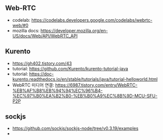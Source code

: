 ## Web-RTC
* codelab: https://codelabs.developers.google.com/codelabs/webrtc-web/#0
* mozilla docs: https://developer.mozilla.org/en-US/docs/Web/API/WebRTC_API

## Kurento
* https://gh402.tistory.com/43
* tutorial: https://github.com/Kurento/kurento-tutorial-java
* tutorial: https://doc-kurento.readthedocs.io/en/stable/tutorials/java/tutorial-helloworld.html
* WebRTC 미디어 연결: https://6987.tistory.com/entry/WebRTC-%EB%AF%B8%EB%94%94%EC%96%B4-%EC%97%B0%EA%B2%B0-%EB%B0%A9%EC%8B%9D-MCU-SFU-P2P

## sockjs
* https://github.com/sockjs/sockjs-node/tree/v0.3.19/examples
* 
